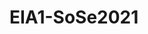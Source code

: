 # EIA1-SoSe2021
<html lang="de">
<head>
<meta charset="utf-8">
<title>Meine erste Website</title>
</head>
<body>
